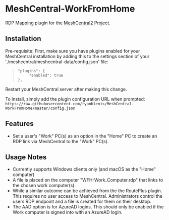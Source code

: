 # MeshCentral-WorkFromHome

RDP Mapping plugin for the [MeshCentral2](https://github.com/Ylianst/MeshCentral) Project.

## Installation

 Pre-requisite: First, make sure you have plugins enabled for your MeshCentral installation by adding this to the settings section of your './meshcentral/meshcentral-data/config.json' file:
>     "plugins": {
>          "enabled": true
>     },
Restart your MeshCentral server after making this change.

 To install, simply add the plugin configuration URL when prompted:
 `https://raw.githubusercontent.com/ryanblenis/MeshCentral-WorkFromHome/master/config.json`

## Features
- Set a user's "Work" PC(s) as an option in the "Home" PC to create an RDP link via MeshCentral to the "Work" PC(s).

## Usage Notes
- Currently supports Windows clients only (and macOS as the "Home" computer)
- A file is placed on the computer "WFH-Work_Computer.rdp" that links to the chosen work computer(s).
- While a similar outcome can be achieved from the the RoutePlus plugin. This requires no user access to MeshCentral. Administrators control the users RDP endpoint and a file is created for them on their desktop.
- The AAD option is for AzureAD logins. This should only be enabled if the Work computer is signed into with an AzureAD login.